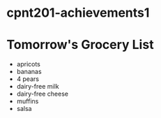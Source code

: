 # cpnt201-achievements1

# Tomorrow's Grocery List
- apricots
- bananas
- 4 pears
- dairy-free milk
- dairy-free cheese
- muffins
- salsa